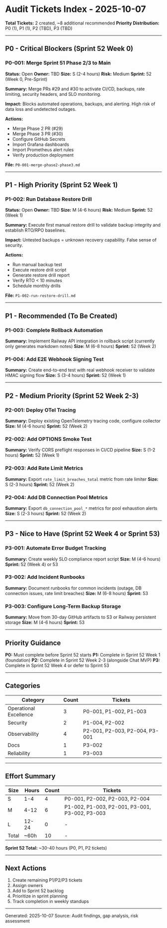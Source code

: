 # Audit Tickets Index - 2025-10-07

**Total Tickets:** 2 created, ~8 additional recommended
**Priority Distribution:** P0 (1), P1 (1), P2 (TBD), P3 (TBD)

---

## P0 - Critical Blockers (Sprint 52 Week 0)

### P0-001: Merge Sprint 51 Phase 2/3 to Main
**Status:** Open
**Owner:** TBD
**Size:** S (2-4 hours)
**Risk:** Medium
**Sprint:** 52 (Week 0, Pre-Sprint)

**Summary:** Merge PRs #29 and #30 to activate CI/CD, backups, rate limiting, security headers, and SLO monitoring.

**Impact:** Blocks automated operations, backups, and alerting. High risk of data loss and undetected outages.

**Actions:**
- Merge Phase 2 PR (#29)
- Merge Phase 3 PR (#30)
- Configure GitHub Secrets
- Import Grafana dashboards
- Import Prometheus alert rules
- Verify production deployment

**File:** `P0-001-merge-phase2-phase3.md`

---

## P1 - High Priority (Sprint 52 Week 1)

### P1-002: Run Database Restore Drill
**Status:** Open
**Owner:** TBD
**Size:** M (4-6 hours)
**Risk:** Medium
**Sprint:** 52 (Week 1)

**Summary:** Execute first manual restore drill to validate backup integrity and establish RTO/RPO baselines.

**Impact:** Untested backups = unknown recovery capability. False sense of security.

**Actions:**
- Run manual backup test
- Execute restore drill script
- Generate restore drill report
- Verify RTO < 10 minutes
- Schedule monthly drills

**File:** `P1-002-run-restore-drill.md`

---

## P1 - Recommended (To Be Created)

### P1-003: Complete Rollback Automation
**Summary:** Implement Railway API integration in rollback script (currently only generates markdown notes)
**Size:** M (6-8 hours)
**Sprint:** 52 (Week 2)

### P1-004: Add E2E Webhook Signing Test
**Summary:** Create end-to-end test with real webhook receiver to validate HMAC signing flow
**Size:** S (3-4 hours)
**Sprint:** 52 (Week 1)

---

## P2 - Medium Priority (Sprint 52 Week 2-3)

### P2-001: Deploy OTel Tracing
**Summary:** Deploy existing OpenTelemetry tracing code, configure collector
**Size:** M (4-6 hours)
**Sprint:** 52 (Week 2)

### P2-002: Add OPTIONS Smoke Test
**Summary:** Verify CORS preflight responses in CI/CD pipeline
**Size:** S (1-2 hours)
**Sprint:** 52 (Week 1)

### P2-003: Add Rate Limit Metrics
**Summary:** Export `rate_limit_breaches_total` metric from rate limiter
**Size:** S (2-3 hours)
**Sprint:** 52 (Week 2)

### P2-004: Add DB Connection Pool Metrics
**Summary:** Export `db_connection_pool_*` metrics for pool exhaustion alerts
**Size:** S (2-3 hours)
**Sprint:** 52 (Week 2)

---

## P3 - Nice to Have (Sprint 52 Week 4 or Sprint 53)

### P3-001: Automate Error Budget Tracking
**Summary:** Create weekly SLO compliance report script
**Size:** M (4-6 hours)
**Sprint:** 52 (Week 4) or 53

### P3-002: Add Incident Runbooks
**Summary:** Document runbooks for common incidents (outage, DB connection issues, rate limit breaches)
**Size:** M (6-8 hours)
**Sprint:** 53

### P3-003: Configure Long-Term Backup Storage
**Summary:** Move from 30-day GitHub artifacts to S3 or Railway persistent storage
**Size:** M (4-6 hours)
**Sprint:** 53

---

## Priority Guidance

**P0:** Must complete before Sprint 52 starts
**P1:** Complete in Sprint 52 Week 1 (foundation)
**P2:** Complete in Sprint 52 Week 2-3 (alongside Chat MVP)
**P3:** Complete in Sprint 52 Week 4 or defer to Sprint 53

---

## Categories

| Category | Count | Tickets |
|----------|-------|---------|
| Operational Excellence | 3 | P0-001, P1-002, P1-003 |
| Security | 2 | P1-004, P2-002 |
| Observability | 4 | P2-001, P2-003, P2-004, P3-001 |
| Docs | 1 | P3-002 |
| Reliability | 1 | P3-003 |

---

## Effort Summary

| Size | Hours | Count | Tickets |
|------|-------|-------|---------|
| S | 1-4 | 4 | P0-001, P2-002, P2-003, P2-004 |
| M | 4-12 | 6 | P1-002, P1-003, P2-001, P3-001, P3-002, P3-003 |
| L | 12-24 | 0 | - |
| Total | ~60h | 10 | - |

**Sprint 52 Total:** ~30-40 hours (P0, P1, P2 tickets)

---

## Next Actions

1. Create remaining P1/P2/P3 tickets
2. Assign owners
3. Add to Sprint 52 backlog
4. Prioritize in sprint planning
5. Track completion in weekly standups

---

Generated: 2025-10-07
Source: Audit findings, gap analysis, risk assessment
